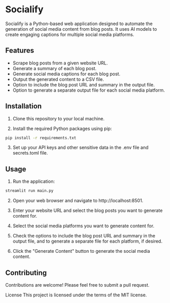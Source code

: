 # Socialify

Socialify is a Python-based web application designed to automate the generation of social media content from blog posts. It uses AI models to create engaging captions for multiple social media platforms.

## Features

- Scrape blog posts from a given website URL.
- Generate a summary of each blog post.
- Generate social media captions for each blog post.
- Output the generated content to a CSV file.
- Option to include the blog post URL and summary in the output file.
- Option to generate a separate output file for each social media platform.

## Installation

1. Clone this repository to your local machine.

2. Install the required Python packages using pip:

```bash
pip install -r requirements.txt
```

3. Set up your API keys and other sensitive data in the .env file and secrets.toml file.

## Usage

1. Run the application:

```bash
streamlit run main.py
```

2. Open your web browser and navigate to http://localhost:8501.

3. Enter your website URL and select the blog posts you want to generate content for.

4. Select the social media platforms you want to generate content for.

5. Check the options to include the blog post URL and summary in the output file, and to generate a separate file for each platform, if desired.

6. Click the "Generate Content" button to generate the social media content.

## Contributing
Contributions are welcome! Please feel free to submit a pull request.

License
This project is licensed under the terms of the MIT license.